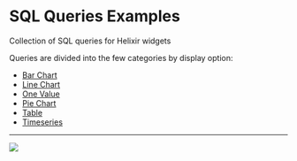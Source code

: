 # SQL Queries Examples
Collection of SQL queries for Helixir widgets

Queries are divided into the few categories by display option:
* [Bar Chart](bar_chart)
* [Line Chart](line_chart)
* [One Value](one_value_data)
* [Pie Chart](pie_chart)
* [Table](table_data)
* [Timeseries](timeseries)


-------------------------------------------

[![](https://img.shields.io/badge/get%20back-%E2%86%A9-blue)](..)